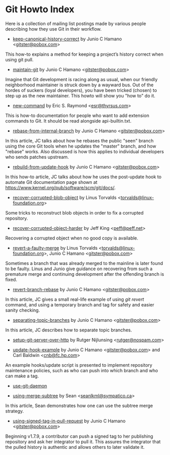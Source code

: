 # Git Howto Index

Here is a collection of mailing list postings made by various people describing how they use Git in their workflow.

- [keep-canonical-history-correct](howto/keep-canonical-history-correct.html) by Junio C Hamano &lt;<gitster@pobox.com>&gt;

This how-to explains a method for keeping a project’s history correct when using git pull.

- [maintain-git](howto/maintain-git.html) by Junio C Hamano &lt;<gitster@pobox.com>&gt;

Imagine that Git development is racing along as usual, when our friendly neighborhood maintainer is struck down by a wayward bus. Out of the hordes of suckers (loyal developers), you have been tricked (chosen) to step up as the new maintainer. This howto will show you "how to" do it.

- [new-command](howto/new-command.html) by Eric S. Raymond &lt;<esr@thyrsus.com>&gt;

This is how-to documentation for people who want to add extension commands to Git. It should be read alongside api-builtin.txt.

- [rebase-from-internal-branch](howto/rebase-from-internal-branch.html) by Junio C Hamano &lt;<gitster@pobox.com>&gt;

In this article, JC talks about how he rebases the public "seen" branch using the core Git tools when he updates the "master" branch, and how "rebase" works. Also discussed is how this applies to individual developers who sends patches upstream.

- [rebuild-from-update-hook](howto/rebuild-from-update-hook.html) by Junio C Hamano &lt;<gitster@pobox.com>&gt;

In this how-to article, JC talks about how he uses the post-update hook to automate Git documentation page shown at <a href="https://www.kernel.org/pub/software/scm/git/docs/" class="bare">https://www.kernel.org/pub/software/scm/git/docs/</a>.

- [recover-corrupted-blob-object](howto/recover-corrupted-blob-object.html) by Linus Torvalds &lt;<torvalds@linux-foundation.org>&gt;

Some tricks to reconstruct blob objects in order to fix a corrupted repository.

- [recover-corrupted-object-harder](howto/recover-corrupted-object-harder.html) by Jeff King &lt;<peff@peff.net>&gt;

Recovering a corrupted object when no good copy is available.

- [revert-a-faulty-merge](howto/revert-a-faulty-merge.html) by Linus Torvalds &lt;<torvalds@linux-foundation.org>&gt;, Junio C Hamano &lt;<gitster@pobox.com>&gt;

Sometimes a branch that was already merged to the mainline is later found to be faulty. Linus and Junio give guidance on recovering from such a premature merge and continuing development after the offending branch is fixed.

- [revert-branch-rebase](howto/revert-branch-rebase.html) by Junio C Hamano &lt;<gitster@pobox.com>&gt;

In this article, JC gives a small real-life example of using _git revert_ command, and using a temporary branch and tag for safety and easier sanity checking.

- [separating-topic-branches](howto/separating-topic-branches.html) by Junio C Hamano &lt;<gitster@pobox.com>&gt;

In this article, JC describes how to separate topic branches.

- [setup-git-server-over-http](howto/setup-git-server-over-http.html) by Rutger Nijlunsing &lt;<rutger@nospam.com>&gt;

- [update-hook-example](howto/update-hook-example.html) by Junio C Hamano &lt;<gitster@pobox.com>&gt; and Carl Baldwin &lt;<cnb@fc.hp.com>&gt;

An example hooks/update script is presented to implement repository maintenance policies, such as who can push into which branch and who can make a tag.

- [use-git-daemon](howto/use-git-daemon.html)

- [using-merge-subtree](howto/using-merge-subtree.html) by Sean &lt;<seanlkml@sympatico.ca>&gt;

In this article, Sean demonstrates how one can use the subtree merge strategy.

- [using-signed-tag-in-pull-request](howto/using-signed-tag-in-pull-request.html) by Junio C Hamano &lt;<gitster@pobox.com>&gt;

Beginning v1.7.9, a contributor can push a signed tag to her publishing repository and ask her integrator to pull it. This assures the integrator that the pulled history is authentic and allows others to later validate it.
